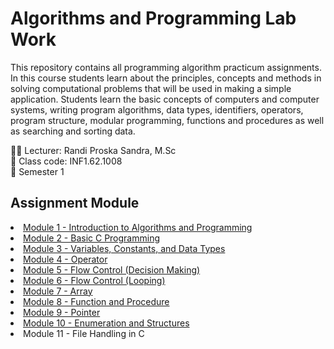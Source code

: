 # Algorithms and Programming Lab Work
This repository contains all programming algorithm practicum assignments. In this course students learn about the principles, concepts and methods in solving computational problems that will be used in making a simple application. Students learn the basic concepts of computers and computer systems, writing program algorithms, data types, identifiers, operators, program structure, modular programming, functions and procedures as well as searching and sorting data.

🧑‍🏫️ Lecturer: Randi Proska Sandra, M.Sc<br>
🏫️ Class code: INF1.62.1008<br>
📒️ Semester 1<br>

## Assignment Module
<list>
  <li><a href="Module 1 - Introduction to Algorithms and Programming">Module 1 - Introduction to Algorithms and Programming</a></li>
  <li><a href="Module 2 - Basic C Programming">Module 2 - Basic C Programming</a></li>
  <li><a href="Module 3 - Variables, Constants, and Data Types">Module 3 - Variables, Constants, and Data Types</a></li>
  <li><a href="Module 4 - Operator">Module 4 - Operator</a></li>
  <li><a href="Module 5 - Flow Control (Decision Making)">Module 5 - Flow Control (Decision Making)</a></li>
  <li><a href="Module 6 - Flow Control (Looping)">Module 6 - Flow Control (Looping)</a></li>
  <li><a href="Module 7 - Array">Module 7 - Array</a></li>
  <li><a href="Module 8 - Function and Procedure">Module 8 - Function and Procedure</a></li>
  <li><a href="Module 9 - Pointer">Module 9 - Pointer</a></li>
  <li><a href="Module 10 - Enumeration and Structures">Module 10 - Enumeration and Structures</a></li>
  <li>Module 11 - File Handling in C</li>
</list>
